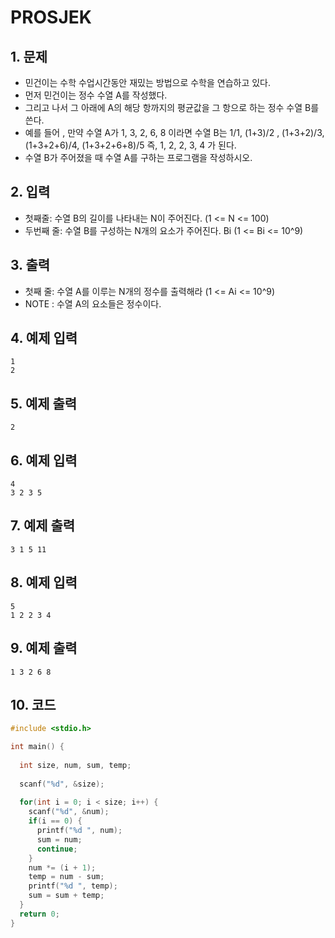 # PROSJEK

## 1. 문제
- 민건이는 수학 수업시간동안 재밌는 방법으로 수학을 연습하고 있다.
- 먼저 민건이는 정수 수열 A를 작성했다.
- 그리고 나서 그 아래에 A의 해당 항까지의 평균값을 그 항으로 하는 정수 수열 B를 쓴다.
- 예를 들어 , 만약 수열 A가 1, 3, 2, 6, 8 이라면 수열 B는 1/1, (1+3)/2 , (1+3+2)/3, (1+3+2+6)/4, (1+3+2+6+8)/5 즉, 1, 2, 2, 3, 4 가 된다.
- 수열 B가 주어졌을 때 수열 A를 구하는 프로그램을 작성하시오.

## 2. 입력
- 첫째줄: 수열 B의 길이를 나타내는 N이 주어진다. (1 <= N <= 100)
- 두번째 줄: 수열 B를 구성하는 N개의 요소가 주어진다. Bi (1 <= Bi <= 10^9)

## 3. 출력

- 첫째 줄: 수열 A를 이루는 N개의 정수를 출력해라 (1 <= Ai <= 10^9)
- NOTE : 수열 A의 요소들은 정수이다.

## 4. 예제 입력
```
1
2
```

## 5. 예제 출력
```
2
```

## 6. 예제 입력

```
4
3 2 3 5
```

## 7. 예제 출력

```
3 1 5 11
```

## 8. 예제 입력

```
5
1 2 2 3 4
```

## 9. 예제 출력

```
1 3 2 6 8
```

## 10. 코드

```c++
#include <stdio.h>

int main() {
  
  int size, num, sum, temp;
  
  scanf("%d", &size);
  
  for(int i = 0; i < size; i++) {
    scanf("%d", &num);
    if(i == 0) {
      printf("%d ", num);
      sum = num;
      continue;
    }
    num *= (i + 1);
    temp = num - sum;
    printf("%d ", temp);
    sum = sum + temp;
  }
  return 0;
}
```
